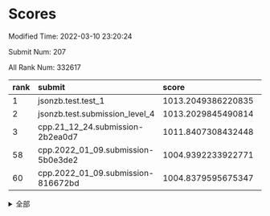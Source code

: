 # Scores

Modified Time: 2022-03-10 23:20:24

Submit Num: 207

All Rank Num: 332617

| rank |               submit               |       score        |       sigma        | pk_num |
| :--- | :--------------------------------- | :----------------- | :----------------- | :----- |
| 1    | jsonzb.test.test_1                 | 1013.2049386220835 | 0.8040969952172552 | 6427   |
| 2    | jsonzb.test.submission_level_4     | 1013.2029845490814 | 0.7939672753885593 | 6433   |
| 3    | cpp.21_12_24.submission-2b2ea0d7   | 1011.8407308432448 | 0.8039172276685398 | 6428   |
| 58   | cpp.2022_01_09.submission-5b0e3de2 | 1004.9392233922771 | 0.7185688216606593 | 6431   |
| 60   | cpp.2022_01_09.submission-816672bd | 1004.8379595675347 | 0.7204744718534141 | 6427   |


<details>
<summary>全部</summary>

| rank |                 submit                 |       score        |       sigma        | pk_num |
| :--- | :------------------------------------- | :----------------- | :----------------- | :----- |
| 1    | jsonzb.test.test_1                     | 1013.2049386220835 | 0.8040969952172552 | 6427   |
| 2    | jsonzb.test.submission_level_4         | 1013.2029845490814 | 0.7939672753885593 | 6433   |
| 3    | cpp.21_12_24.submission-2b2ea0d7       | 1011.8407308432448 | 0.8039172276685398 | 6428   |
| 4    | gobigger.level_3.submission_level_3_46 | 1011.6144666531474 | 0.7766213892177809 | 6429   |
| 5    | gobigger.level_3.submission_level_3_41 | 1011.263094898058  | 0.7667464829806083 | 6429   |
| 6    | gobigger.level_3.submission_level_3_17 | 1011.190380181889  | 0.7848064243122258 | 6427   |
| 7    | gobigger.level_3.submission_level_3_12 | 1010.9099603648664 | 0.753102801160426  | 6430   |
| 8    | gobigger.level_3.submission_level_3_14 | 1010.8758925993145 | 0.7543333406143858 | 6432   |
| 9    | gobigger.level_3.submission_level_3_11 | 1010.8619647618233 | 0.7723024177708302 | 6430   |
| 10   | gobigger.level_3.submission_level_3_45 | 1010.8407339453064 | 0.7702881951337253 | 6423   |
| 11   | gobigger.level_3.submission_level_3_42 | 1010.8021902334114 | 0.7686002352620289 | 6426   |
| 12   | gobigger.level_3.submission_level_3_1  | 1010.6375837740303 | 0.771470067862766  | 6427   |
| 13   | gobigger.level_3.submission_level_3_38 | 1010.5222784946009 | 0.774233335664374  | 6432   |
| 14   | gobigger.level_3.submission_level_3_19 | 1010.4637199219038 | 0.7450898889745788 | 6429   |
| 15   | gobigger.level_3.submission_level_3_23 | 1010.4397994726504 | 0.7707520168063035 | 6431   |
| 16   | gobigger.level_3.submission_level_3_39 | 1010.3787716650662 | 0.7635747835927993 | 6428   |
| 17   | gobigger.level_3.submission_level_3_6  | 1010.372348755031  | 0.752933859436792  | 6429   |
| 18   | gobigger.level_3.submission_level_3_22 | 1010.351991238511  | 0.7573829732836244 | 6429   |
| 19   | gobigger.level_3.submission_level_3_48 | 1010.2900141347102 | 0.7727670580940007 | 6428   |
| 20   | gobigger.level_3.submission_level_3_43 | 1010.2666187174993 | 0.7627088529303793 | 6430   |
| 21   | gobigger.level_3.submission_level_3_0  | 1010.2653493424259 | 0.7620745062083352 | 6425   |
| 22   | gobigger.level_3.submission_level_3_13 | 1010.204512117283  | 0.7695671168625963 | 6430   |
| 23   | gobigger.level_3.submission_level_3_36 | 1010.1916012587112 | 0.7723244408305988 | 6426   |
| 24   | gobigger.level_3.submission_level_3_30 | 1010.1682653442128 | 0.768978980093171  | 6428   |
| 25   | gobigger.level_3.submission_level_3_49 | 1010.1402179506465 | 0.7645358843304706 | 6427   |
| 26   | gobigger.level_3.submission_level_3_24 | 1010.0513317960006 | 0.7595182071807038 | 6427   |
| 27   | gobigger.level_3.submission_level_3_8  | 1010.033184542847  | 0.7373857975483823 | 6427   |
| 28   | gobigger.level_3.submission_level_3_44 | 1009.9825009028921 | 0.7411586334476319 | 6424   |
| 29   | gobigger.level_3.submission_level_3_37 | 1009.9598715740257 | 0.7833919593867013 | 6428   |
| 30   | gobigger.level_3.submission_level_3_26 | 1009.9598165688542 | 0.7612937220715933 | 6425   |
| 31   | gobigger.level_3.submission_level_3_16 | 1009.9211762311668 | 0.7424137288873743 | 6425   |
| 32   | gobigger.level_3.submission_level_3_7  | 1009.8956538686446 | 0.7427050056782446 | 6427   |
| 33   | gobigger.level_3.submission_level_3_25 | 1009.8110810204518 | 0.7778690222864666 | 6426   |
| 34   | gobigger.level_3.submission_level_3_4  | 1009.6650539020884 | 0.7567434898712889 | 6426   |
| 35   | gobigger.level_3.submission_level_3_40 | 1009.6634146448974 | 0.7598006810474326 | 6422   |
| 36   | gobigger.level_3.submission_level_3_31 | 1009.6193757298246 | 0.7403450560434982 | 6431   |
| 37   | gobigger.level_3.submission_level_3_35 | 1009.580110538978  | 0.7286828572924205 | 6428   |
| 38   | gobigger.level_3.submission_level_3_10 | 1009.539447249242  | 0.7524365840275495 | 6428   |
| 39   | gobigger.level_3.submission_level_3_29 | 1009.4951183139658 | 0.7743508697275936 | 6426   |
| 40   | gobigger.level_3.submission_level_3_33 | 1009.4900744278214 | 0.7350867033394367 | 6431   |
| 41   | gobigger.level_3.submission_level_3_5  | 1009.4315058510606 | 0.7603339379484046 | 6422   |
| 42   | gobigger.level_3.submission_level_3_32 | 1009.3673481985919 | 0.7439908561072762 | 6424   |
| 43   | gobigger.level_3.submission_level_3_34 | 1009.2470034468635 | 0.7665246153481013 | 6423   |
| 44   | gobigger.level_3.submission_level_3_18 | 1009.2211874629794 | 0.768324553270991  | 6424   |
| 45   | gobigger.level_3.submission_level_3_21 | 1009.2083435870611 | 0.7617374474675838 | 6424   |
| 46   | gobigger.level_3.submission_level_3_28 | 1009.1257196159854 | 0.7634983879532946 | 6425   |
| 47   | gobigger.level_3.submission_level_3_2  | 1009.1195502389849 | 0.748224204595203  | 6427   |
| 48   | gobigger.level_3.submission_level_3_15 | 1009.0881794485775 | 0.7499540744144525 | 6428   |
| 49   | gobigger.level_3.submission_level_3_27 | 1009.0688156033517 | 0.7522506945352198 | 6429   |
| 50   | gobigger.level_3.submission_level_3_20 | 1009.0219344488702 | 0.7519168284431264 | 6428   |
| 51   | gobigger.level_3.submission_level_3_3  | 1008.8872923229146 | 0.7448080781673762 | 6427   |
| 52   | gobigger.level_3.submission_level_3_47 | 1008.6452913787989 | 0.7496085445775412 | 6433   |
| 53   | gobigger.level_3.submission_level_3_9  | 1008.5119849108314 | 0.7396885976474281 | 6428   |
| 54   | gobigger.level_1.submission_level_1_19 | 1005.3435433068789 | 0.724539971445159  | 6430   |
| 55   | gobigger.level_1.submission_level_1_17 | 1005.0755646698638 | 0.7164904993621102 | 6428   |
| 56   | gobigger.level_1.submission_level_1_46 | 1004.9666398958523 | 0.7330477118144669 | 6424   |
| 57   | gobigger.level_1.submission_level_1_2  | 1004.9458159615782 | 0.7354776450386656 | 6434   |
| 58   | cpp.2022_01_09.submission-5b0e3de2     | 1004.9392233922771 | 0.7185688216606593 | 6431   |
| 59   | gobigger.level_1.submission_level_1_11 | 1004.9341477373674 | 0.7202879677092638 | 6426   |
| 60   | cpp.2022_01_09.submission-816672bd     | 1004.8379595675347 | 0.7204744718534141 | 6427   |
| 61   | gobigger.level_1.submission_level_1_32 | 1004.7906673625056 | 0.7361593159609543 | 6427   |
| 62   | gobigger.level_1.submission_level_1_29 | 1004.7695932609381 | 0.7095595847985773 | 6430   |
| 63   | gobigger.level_1.submission_level_1_26 | 1004.4636602850956 | 0.7157999987432875 | 6425   |
| 64   | gobigger.level_1.submission_level_1_6  | 1004.4535536517228 | 0.718125567743207  | 6430   |
| 65   | gobigger.level_1.submission_level_1_39 | 1004.3698412446535 | 0.721493406059996  | 6426   |
| 66   | gobigger.level_1.submission_level_1_18 | 1004.3464237289419 | 0.7273659582920156 | 6425   |
| 67   | gobigger.level_1.submission_level_1_12 | 1004.1066918643635 | 0.7230791007290296 | 6426   |
| 68   | gobigger.level_1.submission_level_1_15 | 1004.1061470314085 | 0.7266578990630777 | 6429   |
| 69   | gobigger.level_1.submission_level_1_31 | 1003.9876086473564 | 0.7233473414543534 | 6432   |
| 70   | gobigger.level_1.submission_level_1_34 | 1003.9822446328236 | 0.7063328272663045 | 6426   |
| 71   | gobigger.level_1.submission_level_1_9  | 1003.9457930944635 | 0.7208191236178598 | 6426   |
| 72   | gobigger.level_1.submission_level_1_16 | 1003.8974142999098 | 0.7267743854041446 | 6430   |
| 73   | gobigger.level_1.submission_level_1_7  | 1003.8110142089089 | 0.7086708209671404 | 6424   |
| 74   | gobigger.level_1.submission_level_1_44 | 1003.7461110082037 | 0.7209341225779058 | 6424   |
| 75   | gobigger.level_1.submission_level_1_45 | 1003.5373845764893 | 0.7119755000458154 | 6421   |
| 76   | gobigger.level_1.submission_level_1_30 | 1003.5268515321131 | 0.7203008717736619 | 6426   |
| 77   | gobigger.level_1.submission_level_1_14 | 1003.3938661420658 | 0.7220124193815229 | 6430   |
| 78   | gobigger.level_1.submission_level_1_37 | 1003.3672434801807 | 0.7210762481370548 | 6432   |
| 79   | gobigger.level_1.submission_level_1_43 | 1003.3659688198156 | 0.7174032090013377 | 6427   |
| 80   | gobigger.level_1.submission_level_1_42 | 1003.3525966636416 | 0.7194767005006315 | 6428   |
| 81   | gobigger.level_1.submission_level_1_49 | 1003.3249049783254 | 0.7079483135098918 | 6431   |
| 82   | gobigger.level_1.submission_level_1_48 | 1003.315884041313  | 0.7142132793167858 | 6424   |
| 83   | gobigger.level_1.submission_level_1_25 | 1003.3114128040319 | 0.7189513989216229 | 6426   |
| 84   | gobigger.level_1.submission_level_1_20 | 1003.2592445656795 | 0.7265833882244138 | 6422   |
| 85   | gobigger.level_1.submission_level_1_13 | 1003.2438751081007 | 0.7141299945333999 | 6424   |
| 86   | gobigger.level_1.submission_level_1_33 | 1003.2104512129657 | 0.7183320932929825 | 6426   |
| 87   | gobigger.level_1.submission_level_1_40 | 1003.2071718385861 | 0.708305442257286  | 6427   |
| 88   | gobigger.level_1.submission_level_1_8  | 1003.1861239728037 | 0.7250825679487656 | 6425   |
| 89   | gobigger.level_1.submission_level_1_36 | 1003.1133022502488 | 0.7230379991740759 | 6428   |
| 90   | gobigger.level_1.submission_level_1_35 | 1003.1025143244676 | 0.7176660105928102 | 6431   |
| 91   | gobigger.level_1.submission_level_1_27 | 1003.0417562771815 | 0.7090378927163987 | 6425   |
| 92   | gobigger.level_1.submission_level_1_21 | 1003.0396669043937 | 0.7152086335289876 | 6431   |
| 93   | gobigger.level_1.submission_level_1_4  | 1002.9570784839209 | 0.7128677657171162 | 6434   |
| 94   | gobigger.level_1.submission_level_1_5  | 1002.9565149413705 | 0.718624029475362  | 6429   |
| 95   | gobigger.level_1.submission_level_1_22 | 1002.914416930277  | 0.721991612477885  | 6422   |
| 96   | gobigger.level_1.submission_level_1_3  | 1002.8214437450804 | 0.7158427822584347 | 6428   |
| 97   | gobigger.level_1.submission_level_1_1  | 1002.7849345768357 | 0.7221665521369729 | 6428   |
| 98   | gobigger.level_1.submission_level_1_41 | 1002.5604107954551 | 0.7112480963548661 | 6424   |
| 99   | gobigger.level_1.submission_level_1_28 | 1002.5531569147071 | 0.7101007043442124 | 6427   |
| 100  | gobigger.level_1.submission_level_1_23 | 1002.4909533524708 | 0.7211630626764917 | 6427   |
| 101  | gobigger.level_1.submission_level_1_24 | 1002.4703813729283 | 0.7150170430205367 | 6432   |
| 102  | gobigger.level_1.submission_level_1_38 | 1002.4515420159404 | 0.7205164565151304 | 6429   |
| 103  | gobigger.level_1.submission_level_1_0  | 1002.376767065476  | 0.7175524630920372 | 6429   |
| 104  | gobigger.level_1.submission_level_1_47 | 1002.2890426537047 | 0.723279591093976  | 6428   |
| 105  | gobigger.level_1.submission_level_1_10 | 1001.993344796575  | 0.7138114620352248 | 6425   |
| 106  | gobigger.random.submission_random_43   | 997.4261729349766  | 0.6981811861165884 | 6422   |
| 107  | gobigger.random.submission_random_31   | 997.3578880011925  | 0.7014389611595238 | 6431   |
| 108  | gobigger.random.submission_random_25   | 997.1793225048198  | 0.7076140052165534 | 6422   |
| 109  | gobigger.random.submission_random_49   | 997.0736613453125  | 0.711295070684778  | 6430   |
| 110  | gobigger.random.submission_random_46   | 997.0526559123242  | 0.703384964101587  | 6430   |
| 111  | gobigger.random.submission_random_23   | 996.8443710941331  | 0.7108898616037483 | 6429   |
| 112  | gobigger.random.submission_random_15   | 996.8132790229993  | 0.7054973613020155 | 6424   |
| 113  | gobigger.random.submission_random_33   | 996.7863603369732  | 0.7235607469841263 | 6430   |
| 114  | gobigger.random.submission_random_30   | 996.7841752174213  | 0.7326835242195611 | 6425   |
| 115  | gobigger.random.submission_random_11   | 996.3562595166735  | 0.7244422530915086 | 6429   |
| 116  | gobigger.random.submission_random_5    | 996.3090544624096  | 0.7111096082509499 | 6423   |
| 117  | gobigger.random.submission_random_9    | 996.2888039534505  | 0.7004488564159885 | 6430   |
| 118  | gobigger.random.submission_random_48   | 996.2782221784233  | 0.7123624454073024 | 6427   |
| 119  | gobigger.random.submission_random_29   | 996.2371895449611  | 0.712804276714628  | 6426   |
| 120  | gobigger.random.submission_random_24   | 996.1948375084319  | 0.7198604019944327 | 6426   |
| 121  | gobigger.random.submission_random_47   | 996.1653618813436  | 0.7210613180192422 | 6426   |
| 122  | gobigger.random.submission_random_41   | 996.1258890330602  | 0.7078428097420565 | 6425   |
| 123  | gobigger.random.submission_random_32   | 996.1247696924981  | 0.7165468937783938 | 6420   |
| 124  | gobigger.random.submission_random_6    | 996.085110615034   | 0.7101991375627168 | 6429   |
| 125  | gobigger.random.submission_random_2    | 995.9881887974767  | 0.7170993777553768 | 6427   |
| 126  | gobigger.random.submission_random_34   | 995.9516597672576  | 0.7117354244088074 | 6428   |
| 127  | gobigger.random.submission_random_16   | 995.9469731553787  | 0.717240611645062  | 6427   |
| 128  | gobigger.random.submission_random_26   | 995.9390684622175  | 0.7193667390267291 | 6425   |
| 129  | gobigger.random.submission_random_4    | 995.9212608171694  | 0.6989533725949372 | 6421   |
| 130  | gobigger.random.submission_random_13   | 995.9198524629654  | 0.7081930550273393 | 6426   |
| 131  | gobigger.random.submission_random_40   | 995.9091230107196  | 0.7106041442838659 | 6431   |
| 132  | gobigger.random.submission_random_8    | 995.8714508977731  | 0.7092322781505048 | 6424   |
| 133  | gobigger.random.submission_random_0    | 995.8353416842318  | 0.7079249147919241 | 6431   |
| 134  | gobigger.random.submission_random_14   | 995.8208286902319  | 0.7227748128524268 | 6426   |
| 135  | gobigger.random.submission_random_35   | 995.8181807430842  | 0.7118790696262709 | 6431   |
| 136  | gobigger.random.submission_random_1    | 995.7962757679381  | 0.7161410755506221 | 6425   |
| 137  | gobigger.random.submission_random_27   | 995.7764130053133  | 0.7203154475844652 | 6433   |
| 138  | gobigger.random.submission_random_12   | 995.7551502467867  | 0.7136030510537118 | 6429   |
| 139  | gobigger.random.submission_random_22   | 995.7104186750831  | 0.7085634530825644 | 6428   |
| 140  | gobigger.random.submission_random_44   | 995.7096167504695  | 0.7177931575189687 | 6426   |
| 141  | gobigger.random.submission_random_42   | 995.6905831336002  | 0.7196453146170912 | 6429   |
| 142  | gobigger.random.submission_random_45   | 995.6873178555982  | 0.69966429966083   | 6424   |
| 143  | gobigger.random.submission_random_19   | 995.5793150192023  | 0.7021096198487112 | 6424   |
| 144  | gobigger.random.submission_random_37   | 995.55766971541    | 0.7115363160371864 | 6428   |
| 145  | gobigger.random.submission_random_7    | 995.4724646879673  | 0.720213948968259  | 6426   |
| 146  | gobigger.random.submission_random_39   | 995.4160529585238  | 0.7241133237395401 | 6430   |
| 147  | gobigger.random.submission_random_36   | 995.3964803924308  | 0.7107808890867081 | 6429   |
| 148  | gobigger.random.submission_random_17   | 995.3867414700397  | 0.7130055388520878 | 6424   |
| 149  | gobigger.random.submission_random_21   | 995.3701043924895  | 0.7150339205745048 | 6427   |
| 150  | gobigger.random.submission_random_18   | 995.3137255149493  | 0.7170981099967243 | 6430   |
| 151  | gobigger.random.submission_random_28   | 995.2709699579042  | 0.7093057119765928 | 6426   |
| 152  | gobigger.random.submission_random_10   | 995.2250995093685  | 0.7250984235723339 | 6430   |
| 153  | gobigger.random.submission_random_20   | 995.0465773776282  | 0.7175632893514261 | 6429   |
| 154  | gobigger.random.submission_random_38   | 994.9797650697213  | 0.713241498403464  | 6429   |
| 155  | gobigger.random.submission_random_3    | 994.5398056965943  | 0.7045417323540225 | 6429   |
| 156  | gobigger.level_2.submission_level_2_9  | 993.9818324741493  | 0.7410149237529495 | 6434   |
| 157  | gobigger.level_2.submission_level_2_30 | 993.4317755659287  | 0.742777385886366  | 6426   |
| 158  | gobigger.level_2.submission_level_2_48 | 993.2794560102438  | 0.7399797952230733 | 6429   |
| 159  | gobigger.level_2.submission_level_2_3  | 993.0375163878687  | 0.7457635881064678 | 6425   |
| 160  | gobigger.level_2.submission_level_2_20 | 993.0079526929569  | 0.7571614189200693 | 6425   |
| 161  | gobigger.level_2.submission_level_2_40 | 993.0056644557418  | 0.7458402570581621 | 6426   |
| 162  | gobigger.level_2.submission_level_2_5  | 992.9168035378415  | 0.7535982680042418 | 6419   |
| 163  | gobigger.level_2.submission_level_2_10 | 992.8987325254017  | 0.7380299045667568 | 6430   |
| 164  | gobigger.level_2.submission_level_2_18 | 992.7224357333995  | 0.7353490010829634 | 6427   |
| 165  | gobigger.level_2.submission_level_2_15 | 992.6321175233     | 0.7502460799088924 | 6429   |
| 166  | gobigger.level_2.submission_level_2_28 | 992.5544078401039  | 0.7417429463436762 | 6424   |
| 167  | gobigger.level_2.submission_level_2_41 | 992.4975484607759  | 0.7326435673445529 | 6425   |
| 168  | gobigger.level_2.submission_level_2_33 | 992.3939133453908  | 0.7484285139067619 | 6428   |
| 169  | gobigger.level_2.submission_level_2_43 | 992.336587243111   | 0.745472924527949  | 6419   |
| 170  | gobigger.level_2.submission_level_2_12 | 992.2572149763538  | 0.7475865674715296 | 6425   |
| 171  | gobigger.level_2.submission_level_2_19 | 992.236987265742   | 0.7466923670816963 | 6429   |
| 172  | gobigger.level_2.submission_level_2_36 | 992.2310021933399  | 0.7554493199117306 | 6430   |
| 173  | gobigger.level_2.submission_level_2_35 | 992.1893387997624  | 0.757855487858817  | 6431   |
| 174  | gobigger.level_2.submission_level_2_31 | 992.1689077604235  | 0.7298634743041633 | 6426   |
| 175  | gobigger.level_2.submission_level_2_8  | 992.1616380377342  | 0.7357052554238984 | 6429   |
| 176  | gobigger.level_2.submission_level_2_11 | 992.0723266789906  | 0.7389697848017623 | 6423   |
| 177  | gobigger.level_2.submission_level_2_23 | 991.9896237213435  | 0.7620501348062038 | 6431   |
| 178  | gobigger.level_2.submission_level_2_45 | 991.9464024021125  | 0.7623354223251999 | 6433   |
| 179  | gobigger.level_2.submission_level_2_38 | 991.9177239760802  | 0.7798117675874522 | 6428   |
| 180  | gobigger.level_2.submission_level_2_4  | 991.9067147112606  | 0.7551785297211816 | 6427   |
| 181  | gobigger.level_2.submission_level_2_39 | 991.8527348286098  | 0.7627810068317343 | 6427   |
| 182  | gobigger.level_2.submission_level_2_47 | 991.7538901530814  | 0.756481811230971  | 6427   |
| 183  | gobigger.level_2.submission_level_2_17 | 991.6719680051278  | 0.7502941484916602 | 6429   |
| 184  | gobigger.level_2.submission_level_2_49 | 991.6313548531468  | 0.7467258780369543 | 6429   |
| 185  | gobigger.level_2.submission_level_2_1  | 991.6076693464852  | 0.7558853256832879 | 6424   |
| 186  | gobigger.level_2.submission_level_2_34 | 991.5808369408117  | 0.7480851843602987 | 6431   |
| 187  | gobigger.level_2.submission_level_2_0  | 991.5301527479103  | 0.7708305558624117 | 6424   |
| 188  | gobigger.level_2.submission_level_2_21 | 991.4927340158893  | 0.7748237629656223 | 6423   |
| 189  | gobigger.level_2.submission_level_2_2  | 991.4633394440577  | 0.7401674359113883 | 6427   |
| 190  | gobigger.level_2.submission_level_2_27 | 991.4448934522969  | 0.7547709513946108 | 6430   |
| 191  | gobigger.level_2.submission_level_2_32 | 991.4317439913359  | 0.7503857748927328 | 6431   |
| 192  | gobigger.level_2.submission_level_2_7  | 991.4296543929829  | 0.749190276499509  | 6431   |
| 193  | gobigger.level_2.submission_level_2_13 | 991.3921672532988  | 0.7504645661736835 | 6426   |
| 194  | gobigger.level_2.submission_level_2_26 | 991.3613484750646  | 0.7426221372177373 | 6427   |
| 195  | gobigger.level_2.submission_level_2_24 | 991.3253889104163  | 0.7456864093899058 | 6431   |
| 196  | gobigger.level_2.submission_level_2_46 | 991.2302244325888  | 0.7502529947253571 | 6424   |
| 197  | gobigger.level_2.submission_level_2_37 | 991.0437684247277  | 0.7702607371355791 | 6435   |
| 198  | gobigger.level_2.submission_level_2_25 | 990.9859036545236  | 0.7660054647422975 | 6425   |
| 199  | gobigger.level_2.submission_level_2_6  | 990.9365151008903  | 0.7535130521720473 | 6430   |
| 200  | gobigger.level_2.submission_level_2_16 | 990.9288430234391  | 0.7593400586067086 | 6426   |
| 201  | gobigger.level_2.submission_level_2_22 | 990.8931927334913  | 0.7448141781526395 | 6430   |
| 202  | gobigger.level_2.submission_level_2_14 | 990.8115720237803  | 0.7536736138147926 | 6434   |
| 203  | gobigger.level_2.submission_level_2_42 | 990.7178153940779  | 0.7562015424953704 | 6423   |
| 204  | gobigger.level_2.submission_level_2_44 | 990.3742566760468  | 0.7552705776075697 | 6428   |
| 205  | gobigger.level_2.submission_level_2_29 | 989.8112918289994  | 0.7790281342131093 | 6425   |
| 206  | gobigger.none.submission_none_0        | 977.1794965121928  | 1.295134817590493  | 6428   |
| 207  | gobigger.none.submission_none_1        | 976.1206985237957  | 1.3793154695613479 | 6430   |

</details>
